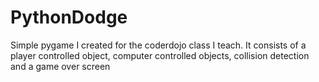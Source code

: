 # PythonDodge

Simple pygame I created for the coderdojo class I teach. It consists of a player controlled object, computer controlled objects, collision detection and a game over screen
